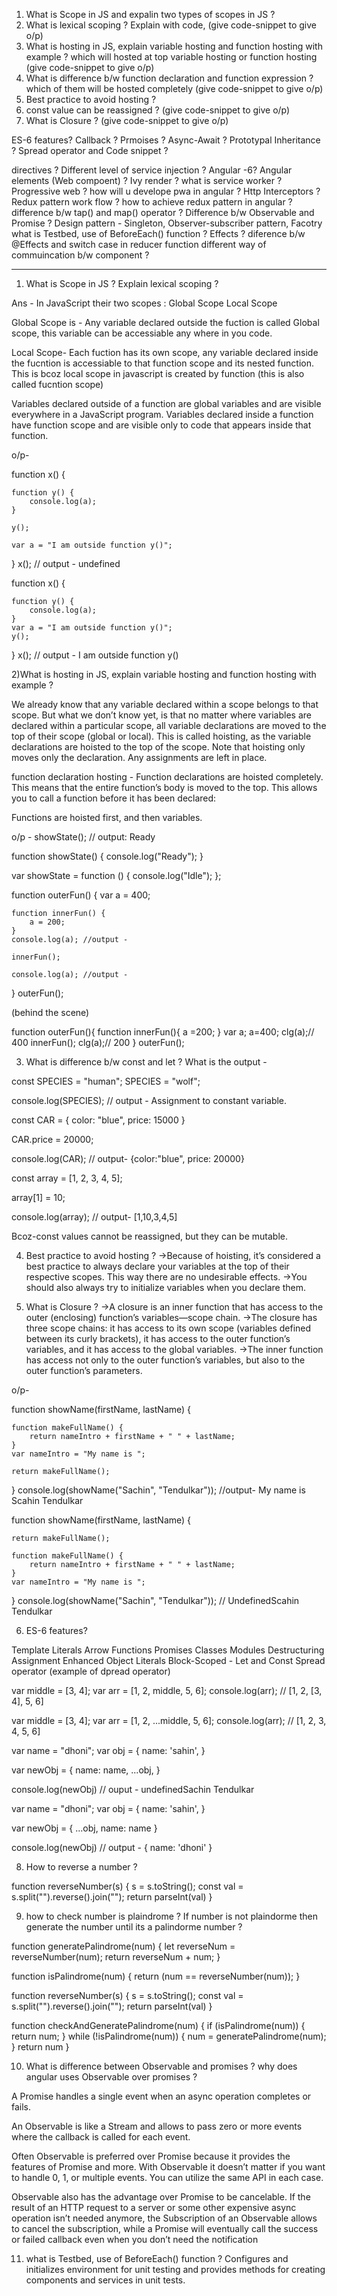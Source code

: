 1) What is Scope in JS and expalin two types of scopes in JS ?
2) What is lexical scoping ? Explain with code, (give code-snippet to give o/p)
3) What is hosting in JS, explain variable hosting and function hosting with example ?
which will hosted at top variable hosting or function hosting (give code-snippet to give o/p)
4) What is difference b/w function declaration and function expression ? which of them will be hosted 
 completely (give code-snippet to give o/p)
5) Best practice to avoid hosting ?
6) const value can be reassigned ? (give code-snippet to give o/p)
7) What is Closure ? (give code-snippet to give o/p)





ES-6 features?
Callback ?
Prmoises ?
Async-Await ?
Prototypal Inheritance ?
Spread operator and Code snippet ?




directives ?
Different level of service injection ?
Angular -6? Angular elements (Web compoent) ? Ivy render ? 
what is service worker ? Progressive web ?  how will u develope pwa in angular ?
Http Interceptors ?
Redux pattern work flow ? how to achieve redux pattern in angular ?
difference b/w tap() and map() operator ?
Difference b/w Observable and Promise ?
Design pattern - Singleton, Observer-subscriber pattern, Facotry
what is Testbed, use of BeforeEach() function ?
Effects ? diference b/w @Effects and switch case in reducer function
different way of commuincation b/w component ?

 


-----------------------------------------------------------------------------------------------------
1) What is Scope in JS ? Explain lexical scoping ? 

Ans -
In JavaScript their two scopes :
Global Scope
Local Scope

Global Scope is - Any variable declared outside the fuction is called Global scope, this variable can be
accessiable any where in you code.

Local Scope- Each fuction has its own scope, any variable declared inside the fucntion is accessiable
to that function scope and its nested function. This is bcoz local scope in javascript is created by
function (this is also called fucntion scope)

 Variables declared outside of a function are global variables and are visible everywhere in a JavaScript program. Variables declared inside a function have function scope and are visible only to code that appears inside that function.

o/p-

 function x() {

    function y() {
        console.log(a);
    }

    y();

    var a = "I am outside function y()"; 

}
x(); // output - undefined



 function x() {

    function y() {
        console.log(a);
    }
    var a = "I am outside function y()";
    y();

}
x(); // output - I am outside function y()



2)What is hosting in JS, explain variable hosting and function hosting with example ?

We already know that any variable declared within a scope belongs to that scope. But what we don’t know yet, is that no matter where variables are declared within a particular scope, all variable declarations are moved to the top of their scope (global or local). This is called hoisting, as the variable declarations are hoisted to the top of the scope. Note that hoisting only moves only the declaration. Any assignments are left in place.

function declaration hosting -
Function declarations are hoisted completely. This means that the entire function’s body is moved to the top. This allows you to call a function before it has been declared:

Functions are hoisted first, and then variables.

o/p - 
showState(); // output: Ready

function showState() {
    console.log("Ready");
}

var showState = function () {
    console.log("Idle");
};



function outerFun() {
    var a = 400;

    function innerFun() {
        a = 200;
    }
    console.log(a); //output - 

    innerFun();

    console.log(a); //output -
}
outerFun();



(behind the scene)

function outerFun(){
    function innerFun(){
        a =200;
    }
    var a;
    a=400;
    clg(a);// 400
    innerFun();
    clg(a);//  200
}
outerFun();

3) What is difference b/w const and let ? What is the output - 

const SPECIES = "human";
SPECIES = "wolf";

console.log(SPECIES); // output - Assignment to constant variable.



const CAR = {
    color: "blue",
    price: 15000
}

CAR.price = 20000;

console.log(CAR); // output- {color:"blue", price: 20000}



const array = [1, 2, 3, 4, 5];

array[1] = 10;

console.log(array); // output- [1,10,3,4,5]

Bcoz-const values cannot be reassigned, but they can be mutable.



4) Best practice to avoid hosting ?
->Because of hoisting, it’s considered a best practice to always declare your variables at the top of their respective scopes. This way there are no undesirable effects. 
->You should also always try to initialize variables when you declare them.


5) What is Closure ?
->A closure is an inner function that has access to the outer (enclosing) function’s variables—scope chain.
->The closure has three scope chains: it has access to its own scope (variables defined between its curly   brackets), it has access to the outer function’s variables, and it has access to the global variables.
->The inner function has access not only to the outer function’s variables, but also to the outer function’s parameters.

o/p-

function showName(firstName, lastName) {

    function makeFullName() {
        return nameIntro + firstName + " " + lastName;
    }
    var nameIntro = "My name is ";

    return makeFullName();


}
console.log(showName("Sachin", "Tendulkar")); //output- My name is Scahin Tendulkar





function showName(firstName, lastName) {

    return makeFullName();

    function makeFullName() {
        return nameIntro + firstName + " " + lastName;
    }
    var nameIntro = "My name is ";


}
console.log(showName("Sachin", "Tendulkar")); // UndefinedScahin Tendulkar


6) ES-6 features?

Template Literals
Arrow Functions
Promises
Classes
Modules
Destructuring Assignment
Enhanced Object Literals
Block-Scoped - Let and Const
Spread operator
 (example of dpread operator)

 var middle = [3, 4];
var arr = [1, 2, middle, 5, 6];
console.log(arr); // [1, 2, [3, 4], 5, 6]

var middle = [3, 4];
var arr = [1, 2, ...middle, 5, 6];
console.log(arr); // [1, 2, 3, 4, 5, 6]




var name = "dhoni";
var obj = {
    name: 'sahin',
}

var newObj = {
    name: name,
    ...obj,
}

console.log(newObj) // ouput - undefinedSachin Tendulkar


var name = "dhoni";
var obj = {
    name: 'sahin',
}

var newObj = {
    ...obj,
    name: name
}

console.log(newObj) // output - { name: 'dhoni' }


8) How to reverse a number ? 

function reverseNumber(s) {
    s = s.toString();
    const val = s.split("").reverse().join("");
    return parseInt(val)
}

9) how to check number is plaindrome ? If number is not plaindorme then generate the number until its a
 palindorme number ?

 function generatePalindrome(num) {
    let reverseNum = reverseNumber(num);
    return reverseNum + num;
}

function isPalindrome(num) {
    return (num == reverseNumber(num));
}


function reverseNumber(s) {
    s = s.toString();
    const val = s.split("").reverse().join("");
    return parseInt(val)
}

function checkAndGeneratePalindrome(num) {
    if (isPalindrome(num)) {
        return num;
    }
    while (!isPalindrome(num)) {
        num = generatePalindrome(num);
    }
    return num
}

10) What is difference between Observable and promises ? why does angular uses Observable over promises ?

A Promise handles a single event when an async operation completes or fails.

An Observable is like a Stream  and allows to pass zero or more events where the callback is called for each event.

Often Observable is preferred over Promise because it provides the features of Promise and more. With Observable it doesn’t matter if you want to handle 0, 1, or multiple events. You can utilize the same API in each case.

Observable also has the advantage over Promise to be cancelable. If the result of an HTTP request to a server or some other expensive async operation isn’t needed anymore, the Subscription of an Observable allows to cancel the subscription, while a Promise will eventually call the success or failed callback even when you don’t need the notification



11) what is Testbed, use of BeforeEach() function ?
Configures and initializes environment for unit testing and provides methods for creating components and services in unit tests.